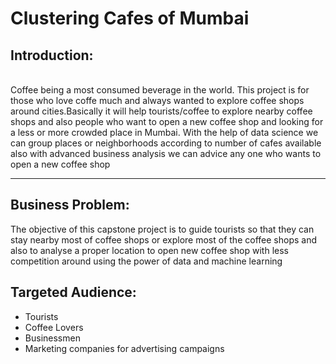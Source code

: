 # Clustering Cafes of Mumbai
<h2>Introduction:</h2>
<br>
Coffee being a most consumed beverage in the world. This
project is for those who love coffe much and always wanted to
explore coffee shops around cities.Basically it will help
tourists/coffee to explore nearby coffee shops and also people
who want to open a new coffee shop and looking for a less or
more crowded place in Mumbai. With the help of data science we
can group places or neighborhoods according to number of cafes
available also with advanced business analysis we can advice any
one who wants to open a new coffee shop
<br>
<hr>
<h2>Business Problem:</h2>

The objective of this capstone project is to guide tourists so
that they can stay nearby most of coffee shops or explore most of
the coffee shops and also to analyse a proper location to open
new coffee shop with less competition around using the power of
data and machine learning

<h2>Targeted Audience:</h2>
<ul>
  <li> Tourists</li>
  <li>Coffee Lovers</li>
  <li>Businessmen</li>
  <li> Marketing companies for advertising campaigns</li>
  </ul>

